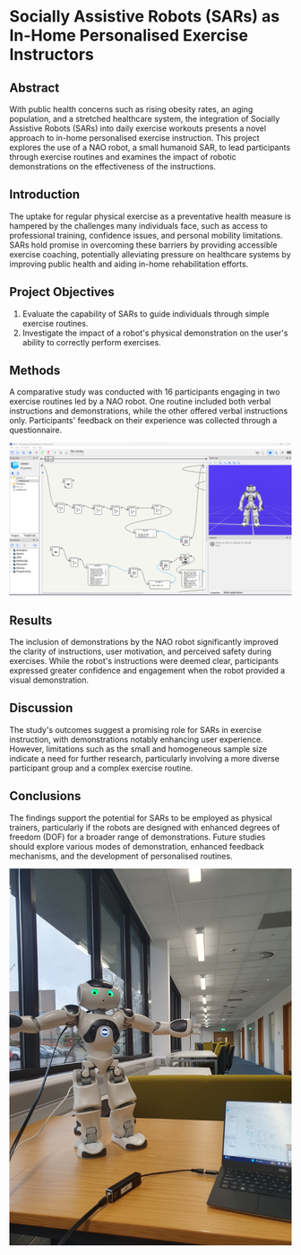 # Socially Assistive Robots (SARs) as In-Home Personalised Exercise Instructors

## Abstract

With public health concerns such as rising obesity rates, an aging population, and a stretched healthcare system, the integration of Socially Assistive Robots (SARs) into daily exercise workouts presents a novel approach to in-home personalised exercise instruction. This project explores the use of a NAO robot, a small humanoid SAR, to lead participants through exercise routines and examines the impact of robotic demonstrations on the effectiveness of the instructions.

## Introduction

The uptake for regular physical exercise as a preventative health measure is hampered by the challenges many individuals face, such as access to professional training, confidence issues, and personal mobility limitations. SARs hold promise in overcoming these barriers by providing accessible exercise coaching, potentially alleviating pressure on healthcare systems by improving public health and aiding in-home rehabilitation efforts.

## Project Objectives

1. Evaluate the capability of SARs to guide individuals through simple exercise routines.
2. Investigate the impact of a robot's physical demonstration on the user's ability to correctly perform exercises.

## Methods

A comparative study was conducted with 16 participants engaging in two exercise routines led by a NAO robot. One routine included both verbal instructions and demonstrations, while the other offered verbal instructions only. Participants' feedback on their experience was collected through a questionnaire.

![Code](https://github.com/trow-land/Robotics/blob/main/NAO_Human_Robot_Interaction/images/Screenshot%202023-11-09%20141121.png)

## Results

The inclusion of demonstrations by the NAO robot significantly improved the clarity of instructions, user motivation, and perceived safety during exercises. While the robot's instructions were deemed clear, participants expressed greater confidence and engagement when the robot provided a visual demonstration.

## Discussion

The study's outcomes suggest a promising role for SARs in exercise instruction, with demonstrations notably enhancing user experience. However, limitations such as the small and homogeneous sample size indicate a need for further research, particularly involving a more diverse participant group and a complex exercise routine.

## Conclusions

The findings support the potential for SARs to be employed as physical trainers, particularly if the robots are designed with enhanced degrees of freedom (DOF) for a broader range of demonstrations. Future studies should explore various modes of demonstration, enhanced feedback mechanisms, and the development of personalised routines.

![NAO](https://github.com/trow-land/Robotics/blob/main/NAO_Human_Robot_Interaction/images/20230328_110613.jpg)

